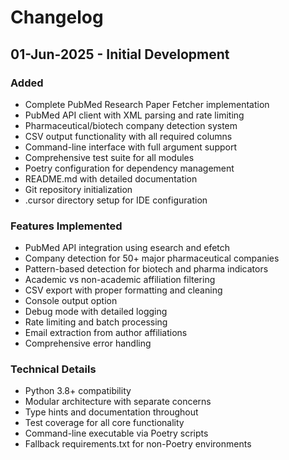 # Changelog

## 01-Jun-2025 - Initial Development

### Added
- Complete PubMed Research Paper Fetcher implementation
- PubMed API client with XML parsing and rate limiting
- Pharmaceutical/biotech company detection system
- CSV output functionality with all required columns
- Command-line interface with full argument support
- Comprehensive test suite for all modules
- Poetry configuration for dependency management
- README.md with detailed documentation
- Git repository initialization
- .cursor directory setup for IDE configuration

### Features Implemented
- PubMed API integration using esearch and efetch
- Company detection for 50+ major pharmaceutical companies
- Pattern-based detection for biotech and pharma indicators
- Academic vs non-academic affiliation filtering
- CSV export with proper formatting and cleaning
- Console output option
- Debug mode with detailed logging
- Rate limiting and batch processing
- Email extraction from author affiliations
- Comprehensive error handling

### Technical Details
- Python 3.8+ compatibility
- Modular architecture with separate concerns
- Type hints and documentation throughout
- Test coverage for all core functionality
- Command-line executable via Poetry scripts
- Fallback requirements.txt for non-Poetry environments 
